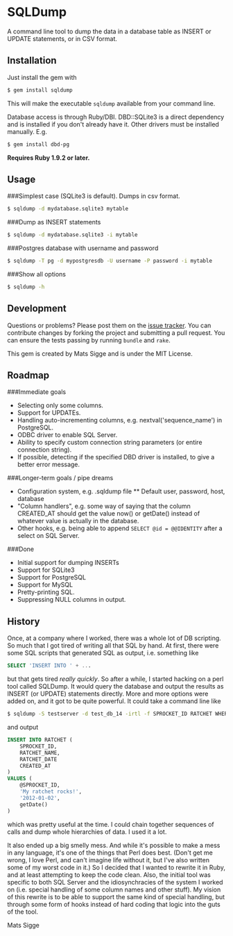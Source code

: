# SQLDump

A command line tool to dump the data in a database table as INSERT or UPDATE statements, or in CSV format.

## Installation

Just install the gem with

```bash
$ gem install sqldump
```

This will make the executable `sqldump` available from your command line.

Database access is through Ruby/DBI. DBD::SQLite3 is a direct dependency and is installed if you don't already have it. Other drivers must be installed manually. E.g.

```bash
$ gem install dbd-pg
```

**Requires Ruby 1.9.2 or later.**

## Usage

###Simplest case (SQLite3 is default). Dumps in csv format.

```bash
$ sqldump -d mydatabase.sqlite3 mytable
```

###Dump as INSERT statements

```bash
$ sqldump -d mydatabase.sqlite3 -i mytable
```

###Postgres database with username and password

```bash
$ sqldump -T pg -d mypostgresdb -U username -P password -i mytable
```

###Show all options

```bash
$ sqldump -h
```

## Development

Questions or problems? Please post them on the [issue tracker](https://github.com/matssigge/sqldump/issues). You can contribute changes by forking the project and submitting a pull request. You can ensure the tests passing by running `bundle` and `rake`.

This gem is created by Mats Sigge and is under the MIT License.

## Roadmap

###Immediate goals
* Selecting only some columns.
* Support for UPDATEs.
* Handling auto-incrementing columns, e.g. nextval('sequence_name') in PostgreSQL.
* ODBC driver to enable SQL Server.
* Ability to specify custom connection string parameters (or entire connection string).
* If possible, detecting if the specified DBD driver is installed, to give a better error message.

###Longer-term goals / pipe dreams
* Configuration system, e.g. .sqldump file
** Default user, password, host, database
* "Column handlers", e.g. some way of saying that the column CREATED_AT should get the value now() or getDate() instead of whatever value is actually in the database.
* Other hooks, e.g. being able to append `SELECT @id = @@IDENTITY` after a select on SQL Server.

###Done
* Initial support for dumping INSERTs
* Support for SQLite3
* Support for PostgreSQL
* Support for MySQL
* Pretty-printing SQL.
* Suppressing NULL columns in output.


## History

Once, at a company where I worked, there was a whole lot of DB scripting. So much that I got tired of writing all that SQL by hand. At first, there were some SQL scripts that generated SQL as output, i.e. something like 

```SQL
SELECT 'INSERT INTO ' + ... 
```

but that gets tired *really quickly*. So after a while, I started hacking on a perl tool called SQLDump. It would query the database and output the results as INSERT (or UPDATE) statements directly. More and more options were added on, and it got to be quite powerful. It could take a command line like

```bash
$ sqldump -S testserver -d test_db_14 -irtl -f SPROCKET_ID RATCHET WHERE RATCHET_DATE = '2012-01-02'
```

and output

```SQL
INSERT INTO RATCHET (
	SPROCKET_ID,
	RATCHET_NAME,
	RATCHET_DATE
	CREATED_AT
)
VALUES (
	@SPROCKET_ID,
	'My ratchet rocks!',
	'2012-01-02',
	getDate()
)
```

which was pretty useful at the time. I could chain together sequences of calls and dump whole hierarchies of data. I used it a lot.

It also ended up a big smelly mess. And while it's possible to make a mess in any language, it's one of the things that Perl does best. (Don't get me wrong, I love Perl, and can't imagíne life without it, but I've also written some of my worst code in it.) So I decided that I wanted to rewrite it in Ruby, and at least attempting to keep the code clean. Also, the initial tool was specific to both SQL Server and the idiosynchracies of the system I worked on (i.e. special handling of some column names and other stuff). My vision of this rewrite is to be able to support the same kind of special handling, but through some form of hooks instead of hard coding that logic into the guts of the tool. 

Mats Sigge
